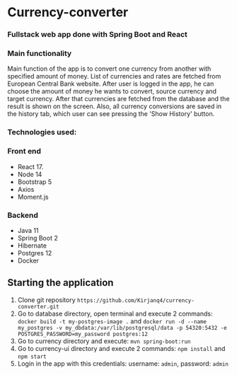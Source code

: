 # Currency-converter

### Fullstack web app done with Spring Boot and React

### Main functionality

Main function of the app is to convert one currency from another with specified amount of money. List of currencies and rates are fetched from European Central Bank website.
After user is logged in the app, he can choose the amount of money he wants to convert, source currency and target currency. After that currencies are fetched from the database
and the result is shown on the screen. Also, all currency conversions are saved in the history tab, which user can see pressing the 'Show History' button.

### Technologies used: 

### Front end

* React 17.
* Node 14
* Bootstrap 5
* Axios
* Moment.js

### Backend

* Java 11
* Spring Boot 2
* Hibernate
* Postgres 12
* Docker

## Starting the application

1. Clone git repository `https://github.com/Kirjanq4/currency-converter.git`
2. Go to database directory, open terminal and execute 2 commands: `docker build -t my-postgres-image .` and `docker run -d --name my_postgres -v my_dbdata:/var/lib/postgresql/data -p 54320:5432 -e POSTGRES_PASSWORD=my_password postgres:12`
3. Go to currency directory and execute: `mvn spring-boot:run`
4. Go to currency-ui directory and execute 2 commands: `npm install` and `npm start`
5. Login in the app with this credentials: username: `admin`, password: `admin`
